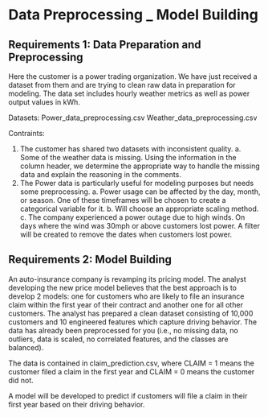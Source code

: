 # Data Preprocessing _ Model Building

Requirements 1: Data Preparation and Preprocessing
----------------------------------------------
Here the customer is a power trading organization. We have just received a dataset from them and are trying to clean raw data in preparation for modeling. The data set includes hourly weather metrics as well as power output values in kWh.

Datasets:
Power_data_preprocessing.csv 
Weather_data_preprocessing.csv

Contraints:
1.	The customer has shared two datasets with inconsistent quality.
		a.	Some of the weather data is missing. Using the information in the column header, we determine the appropriate way to handle the missing data and explain the reasoning in the comments.
2.	The Power data is particularly useful for modeling purposes but needs some preprocessing.
	a.	Power usage can be affected by the day, month, or season. One of these timeframes will be chosen to create a categorical variable for it.
	b.	Will choose an appropriate scaling method. 
	c.	The company experienced a power outage due to high winds. On days where the wind was 30mph or above customers lost power. A filter will be created to remove the dates when customers lost power.


Requirements 2: Model Building
---------------------------

An auto-insurance company is revamping its pricing model. The analyst developing the new price model believes that the best approach is to develop 2 models: one for customers who are likely to file an insurance claim within the first year of their contract and another one for all other customers. The analyst has prepared a clean dataset consisting of 10,000 customers and 10 engineered features which capture driving behavior. The data has already been preprocessed for you (i.e., no missing data, no outliers, data is scaled, no correlated features, and the classes are balanced).

The data is contained in claim_prediction.csv, where CLAIM = 1 means the customer filed a claim in the first year and CLAIM = 0 means the customer did not.

A model will be developed to predict if customers will file a claim in their first year based on their driving behavior.
